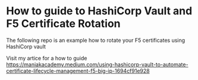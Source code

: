 # How to guide to HashiCorp Vault and F5 Certificate Rotation

The following repo is an example how to rotate your F5 certificates using HashiCorp vault

Visit my artice for a how to guide https://maniakacademy.medium.com/using-hashicorp-vault-to-automate-certificate-lifecycle-management-f5-big-ip-1694cf91e928

